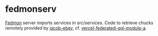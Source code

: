 # fedmonserv

[Fedmon](https://github.com/tysonrm/federated-monolith) server imports services in src/services. Code to retrieve chucks remotely provided by [jacob-ebey](https://github.com/jacob-ebey), cf. [vercel-federated-gql-module-a](https://github.com/jacob-ebey/vercel-federated-gql-module-a/tree/master/webpack).